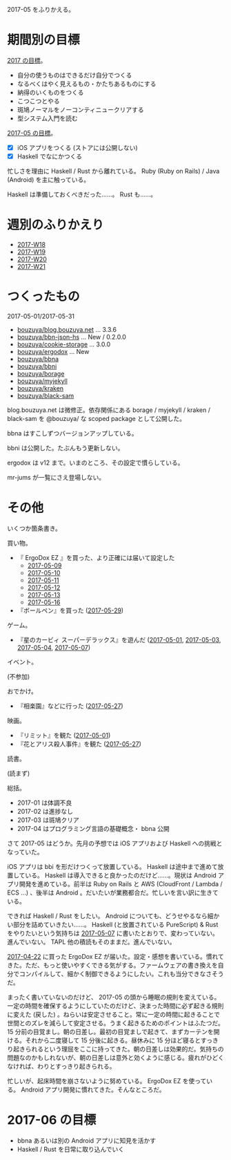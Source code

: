 2017-05 をふりかえる。

# 期間別の目標

[2017 の目標][2016-12-31]。

- 自分の使うものはできるだけ自分でつくる
- なるべくはやく見えるもの・かたちあるものにする
- 納得のいくものをつくる
- こつこつとやる
- 斑鳩ノーマルをノーコンティニュークリアする
- 型システム入門を読む

[2017-05 の目標][2017-04-30]。

- [x] iOS アプリをつくる (ストアには公開しない)
- [x] Haskell でなにかつくる

忙しさを理由に Haskell / Rust から離れている。 Ruby (Ruby on Rails) / Java (Android) を主に触っている。

Haskell は準備しておくべきだった……。 Rust も……。

# 週別のふりかえり

- [2017-W18][2017-05-07]
- [2017-W19][2017-05-14]
- [2017-W20][2017-05-21]
- [2017-W21][2017-05-28]

# つくったもの

2017-05-01/2017-05-31

- [bouzuya/blog.bouzuya.net][] ... 3.3.6
- [bouzuya/bbn-json-hs][] ... New / 0.2.0.0
- [bouzuya/cookie-storage][] ... 3.0.0
- [bouzuya/ergodox][] ... New
- [bouzuya/bbna][]
- [bouzuya/bbni][]
- [bouzuya/borage][]
- [bouzuya/myjekyll][]
- [bouzuya/kraken][]
- [bouzuya/black-sam][]

blog.bouzuya.net は微修正。依存関係にある borage / myjekyll / kraken / black-sam を @bouzuya/ な scoped package として公開した。

bbna はすこしずつバージョンアップしている。

bbni は公開した。たぶんもう更新しない。

ergodox は v12 まで。いまのところ、その設定で慣らしている。

mr-jums が一覧にさえ登場しない。

# その他

いくつか箇条書き。

買い物。

- 『 ErgoDox EZ 』を買った、より正確には届いて設定した
  - [2017-05-09][]
  - [2017-05-10][]
  - [2017-05-11][]
  - [2017-05-12][]
  - [2017-05-13][]
  - [2017-05-16][]
- 『ボールペン』を買った ([2017-05-29][])

ゲーム。

- 『星のカービィ スーパーデラックス』を遊んだ ([2017-05-01][], [2017-05-03][], [2017-05-04][], [2017-05-07][])

イベント。

(不参加)

おでかけ。

- 『相楽園』などに行った ([2017-05-27][])

映画。

- 『リミット』を観た ([2017-05-01][])
- 『花とアリス殺人事件』を観た ([2017-05-27][])

読書。

(読まず)

総括。

- 2017-01 は体調不良
- 2017-02 は進捗なし
- 2017-03 は斑鳩クリア
- 2017-04 はプログラミング言語の基礎概念・ bbna 公開

さて 2017-05 はどうか。先月の予想では iOS アプリおよび Haskell への挑戦となっていた。

iOS アプリは bbi を形だけつくって放置している。 Haskell は途中まで進めて放置している。 Haskell は導入できると良かったのだけど……。現状は Android アプリ開発を進めている。前半は Ruby on Rails と AWS (CloudFront / Lambda / ECS ...) 、後半は Android 。だいたいが業務都合だ。忙しいを言い訳に生きている。

できれば Haskell / Rust をしたい。 Android についても、どうせやるなら細かい部分を詰めていきたい……。 Haskell (と放置されている PureScript) & Rust をやりたいという気持ちは [2017-05-07][] に書いたとおりで、変わっていない。進んでいない。 TAPL 他の積読もそのままだ。進んでいない。

[2017-04-22][] に買った ErgoDox EZ が届いた。設定・感想を書いている。慣れてきた。ただ、もっと使いやすくできる気がする。ファームウェアの書き換えを自分でコンパイルして、細かく制御できるようにしたい。これも当分できなさそうだ。

まったく書いていないのだけど、 2017-05 の頭から睡眠の規則を変えている。一定の時間を確保するようにしていたのだけど、決まった時間に必ず起きる規則に変えた (戻した) 。ねらいは安定させること。常に一定の時間に起きることで世間とのズレを減らして安定させる。うまく起きるためのポイントはふたつだ。 15 分前の目覚まし。朝の日差し。最初の目覚ましで起きて、まずカーテンを開ける。それから二度寝して 15 分後に起きる。昼休みに 15 分ほど寝るとすっきり起きられるという理屈をここに持ってきた。朝の日差しは効果的だ。気持ちの問題なのかもしれないが、朝の日差しは意外と効くように感じる。疲れがひどくなければ、わりとすっきり起きられる。

忙しいが、起床時間を崩さないように努めている。 ErgoDox EZ を使っている。 Android アプリ開発に慣れてきた。そんなところだ。

# 2017-06 の目標

- bbna あるいは別の Android アプリに知見を活かす
- Haskell / Rust を日常に取り込んでいく

[2016-12-31]: http://blog.bouzuya.net/2016/12/31/
[2017-04-22]: http://blog.bouzuya.net/2017/04/22/
[2017-04-30]: http://blog.bouzuya.net/2017/04/30/
[2017-05-01]: http://blog.bouzuya.net/2017/05/01/
[2017-05-03]: http://blog.bouzuya.net/2017/05/03/
[2017-05-04]: http://blog.bouzuya.net/2017/05/04/
[2017-05-07]: http://blog.bouzuya.net/2017/05/07/
[2017-05-09]: http://blog.bouzuya.net/2017/05/09/
[2017-05-10]: http://blog.bouzuya.net/2017/05/10/
[2017-05-11]: http://blog.bouzuya.net/2017/05/11/
[2017-05-12]: http://blog.bouzuya.net/2017/05/12/
[2017-05-13]: http://blog.bouzuya.net/2017/05/13/
[2017-05-14]: http://blog.bouzuya.net/2017/05/14/
[2017-05-16]: http://blog.bouzuya.net/2017/05/16/
[2017-05-21]: http://blog.bouzuya.net/2017/05/21/
[2017-05-27]: http://blog.bouzuya.net/2017/05/27/
[2017-05-28]: http://blog.bouzuya.net/2017/05/28/
[2017-05-29]: http://blog.bouzuya.net/2017/05/29/
[bouzuya/bbn-json-hs]: https://github.com/bouzuya/bbn-json-hs
[bouzuya/bbna]: https://github.com/bouzuya/bbna
[bouzuya/bbni]: https://github.com/bouzuya/bbni
[bouzuya/black-sam]: https://github.com/bouzuya/black-sam
[bouzuya/blog.bouzuya.net]: https://github.com/bouzuya/blog.bouzuya.net
[bouzuya/borage]: https://github.com/bouzuya/borage
[bouzuya/cookie-storage]: https://github.com/bouzuya/cookie-storage
[bouzuya/ergodox]: https://github.com/bouzuya/ergodox
[bouzuya/kraken]: https://github.com/bouzuya/kraken
[bouzuya/myjekyll]: https://github.com/bouzuya/myjekyll
